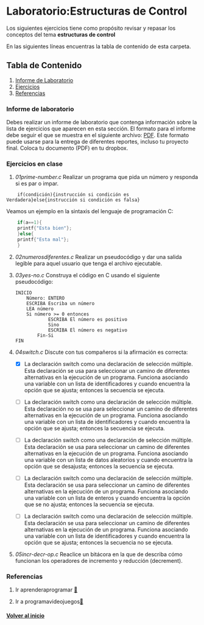 # Laboratorio:Estructuras de Control<a name="LabEstrDeContr"></a>

Los siguientes ejercicios tiene como propósito revisar y repasar los 
conceptos del tema **estructuras de control**

En las siguientes líneas encuentras la tabla de contenido de esta carpeta.

## Tabla de Contenido
1. [Informe de Laboratorio](#InfLabPDF)
2. [Ejercicios](#ejercicios)
3. [Referencias](#referencias)
<!---

--->

### Informe de laboratorio<a name="InfLabPDF"></a>

Debes realizar un informe de laboratorio que contenga información sobre la 
lista de ejercicios que aparecen en esta sección. El formato para el informe 
debe seguir el que se muestra en el siguiente archivo:
[PDF](https://www.dropbox.com/s/f0yia01yn2i1ozw/gral-templete.pdf?dl=0). Este formato 
puede usarse para la entrega de diferentes reportes, incluso tu proyecto final.
Coloca tu documento (PDF) en tu dropbox.



### Ejercicios en clase<a name="ejercicios"></a>

1. *01prime-number.c* Realizar un programa que pida un número y responda 
si es par o impar.

~~~
	if(condición){instrucción si condición es Verdadera}else{instrucción si condición es falsa}
~~~

Veamos un ejemplo en la sintaxis del lenguaje de programación C:
```C
	if(a==1){
	printf{"Esta bien"};
	}else{
	printf{"Esta mal"};
	}
```


2. *02numerosdiferentes.c* Realizar un pseudocódigo y dar una salida legible para 
aquel usuario que tenga el archivo ejecutable.


3. *03yes-no.c* Construya el código en C usando el siguiente pseudocódigo:
	```
	INICIO
   		Número: ENTERO
   		ESCRIBA Escriba un número
   		LEA número
   		Si número >= 0 entonces
      			ESCRIBA El número es positivo
   				Sino
         		ESCRIBA El número es negativo
      		Fin-Si
	FIN

	```



4. *04switch.c* Discute con tus compañeros si la afirmación es correcta:
	- [X] La declaración switch como una declaración de selección 
	múltiple. Esta declaración se usa para seleccionar un 
	camino de diferentes alternativas en la ejecución de 
	un programa. Funciona asociando una variable con un lista 
	de identificadores y cuando encuentra la opción que se ajusta; 
	entonces la secuencia se ejecuta.

	- [ ] La declaración switch como una declaración de selección 
	múltiple. Esta declaración no se usa para seleccionar un 
	camino de diferentes alternativas en la ejecución de 
	un programa. Funciona asociando una variable con un lista 
	de identificadores y cuando encuentra la opción que se ajusta; 
	entonces la secuencia se ejecuta.

	- [ ] La declaración switch como una declaración de selección 
	múltiple. Esta declaración se usa para seleccionar un 
	camino de diferentes alternativas en la ejecución de 
	un programa. Funciona asociando una variable con un lista 
	de datos aleatorios y cuando encuentra la opción que se desajusta; 
	entonces la secuencia se ejecuta.

	- [ ] La declaración switch como una declaración de selección 
	múltiple. Esta declaración se usa para seleccionar un 
	camino de diferentes alternativas en la ejecución de 
	un programa. Funciona asociando una variable con un lista 
	de enteros y cuando encuentra la opción que se no ajusta; 
	entonces la secuencia se ejecuta.

	- [ ] La declaración switch como una declaración de selección 
	múltiple. Esta declaración se usa para seleccionar un 
	camino de diferentes alternativas en la ejecución de 
	un programa. Funciona asociando una variable con un lista 
	de identificadores y cuando encuentra la opción que se ajusta; 
	entonces la secuencia no se ejecuta.



5. *05incr-decr-op.c* Reaclice un bitácora en la que de describa cómo funcionan 
los operadores de incremento y reducción (decrement).


### Referencias

1. Ir aprenderaprogramar [:link:](https://www.aprenderaprogramar.com/index.php?option=com_content&view=article&id=322:instrucciones-condicionales-si-entonces-sino-if-then-else-ejemplos-en-pseudocodigo-cu00142a&catid=28&Itemid=59)

2. Ir a programavideojuegos[:link:](http://programavideojuegos.blogspot.com/2013/05/25-ejercicios-resueltos-de-estructuras.html)


#### [Volver al inicio](#LabEstrDeContr)


